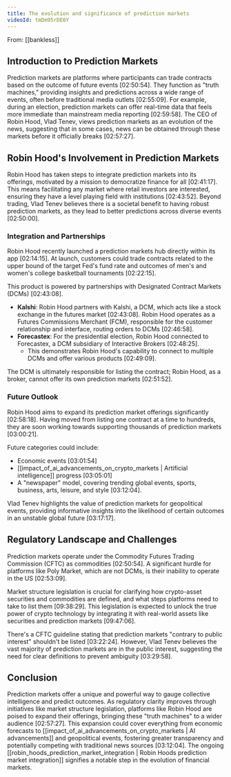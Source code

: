 ```yaml
---
title: The evolution and significance of prediction markets
videoId: tmDm95rDE6Y
---
```


From: [[bankless]] <br/> 

## Introduction to Prediction Markets

Prediction markets are platforms where participants can trade contracts based on the outcome of future events <a class="yt-timestamp" data-t="02:50:54">[02:50:54]</a>. They function as "truth machines," providing insights and predictions across a wide range of events, often before traditional media outlets <a class="yt-timestamp" data-t="02:55:09">[02:55:09]</a>. For example, during an election, prediction markets can offer real-time data that feels more immediate than mainstream media reporting <a class="yt-timestamp" data-t="02:59:58">[02:59:58]</a>. The CEO of Robin Hood, Vlad Tenev, views prediction markets as an evolution of the news, suggesting that in some cases, news can be obtained through these markets before it officially breaks <a class="yt-timestamp" data-t="02:57:27">[02:57:27]</a>.

## Robin Hood's Involvement in Prediction Markets

Robin Hood has taken steps to integrate prediction markets into its offerings, motivated by a mission to democratize finance for all <a class="yt-timestamp" data-t="02:41:17">[02:41:17]</a>. This means facilitating any market where retail investors are interested, ensuring they have a level playing field with institutions <a class="yt-timestamp" data-t="02:43:52">[02:43:52]</a>. Beyond trading, Vlad Tenev believes there is a societal benefit to having robust prediction markets, as they lead to better predictions across diverse events <a class="yt-timestamp" data-t="02:50:00">[02:50:00]</a>.

### Integration and Partnerships
Robin Hood recently launched a prediction markets hub directly within its app <a class="yt-timestamp" data-t="02:14:15">[02:14:15]</a>. At launch, customers could trade contracts related to the upper bound of the target Fed's fund rate and outcomes of men's and women's college basketball tournaments <a class="yt-timestamp" data-t="02:22:15">[02:22:15]</a>.

This product is powered by partnerships with Designated Contract Markets (DCMs) <a class="yt-timestamp" data-t="02:43:08">[02:43:08]</a>.
*   **Kalshi**: Robin Hood partners with Kalshi, a DCM, which acts like a stock exchange in the futures market <a class="yt-timestamp" data-t="02:43:08">[02:43:08]</a>. Robin Hood operates as a Futures Commissions Merchant (FCM), responsible for the customer relationship and interface, routing orders to DCMs <a class="yt-timestamp" data-t="02:46:58">[02:46:58]</a>.
*   **Forecastex**: For the presidential election, Robin Hood connected to Forecastex, a DCM subsidiary of Interactive Brokers <a class="yt-timestamp" data-t="02:48:25">[02:48:25]</a>.
    *   This demonstrates Robin Hood's capability to connect to multiple DCMs and offer various products <a class="yt-timestamp" data-t="02:49:09">[02:49:09]</a>.

The DCM is ultimately responsible for listing the contract; Robin Hood, as a broker, cannot offer its own prediction markets <a class="yt-timestamp" data-t="02:51:52">[02:51:52]</a>.

### Future Outlook
Robin Hood aims to expand its prediction market offerings significantly <a class="yt-timestamp" data-t="02:58:18">[02:58:18]</a>. Having moved from listing one contract at a time to hundreds, they are soon working towards supporting thousands of prediction markets <a class="yt-timestamp" data-t="03:00:21">[03:00:21]</a>.

Future categories could include:
*   Economic events <a class="yt-timestamp" data-t="03:01:54">[03:01:54]</a>
*   [[impact_of_ai_advancements_on_crypto_markets | Artificial intelligence]] progress <a class="yt-timestamp" data-t="03:05:01">[03:05:01]</a>
*   A "newspaper" model, covering trending global events, sports, business, arts, leisure, and style <a class="yt-timestamp" data-t="03:12:04">[03:12:04]</a>.

Vlad Tenev highlights the value of prediction markets for geopolitical events, providing informative insights into the likelihood of certain outcomes in an unstable global future <a class="yt-timestamp" data-t="03:17:17">[03:17:17]</a>.

## Regulatory Landscape and Challenges

Prediction markets operate under the Commodity Futures Trading Commission (CFTC) as commodities <a class="yt-timestamp" data-t="02:50:54">[02:50:54]</a>. A significant hurdle for platforms like Poly Market, which are not DCMs, is their inability to operate in the US <a class="yt-timestamp" data-t="02:53:09">[02:53:09]</a>.

Market structure legislation is crucial for clarifying how crypto-asset securities and commodities are defined, and what steps platforms need to take to list them <a class="yt-timestamp" data-t="09:38:29">[09:38:29]</a>. This legislation is expected to unlock the true power of crypto technology by integrating it with real-world assets like securities and prediction markets <a class="yt-timestamp" data-t="09:47:06">[09:47:06]</a>.

There's a CFTC guideline stating that prediction markets "contrary to public interest" shouldn't be listed <a class="yt-timestamp" data-t="03:22:24">[03:22:24]</a>. However, Vlad Tenev believes the vast majority of prediction markets are in the public interest, suggesting the need for clear definitions to prevent ambiguity <a class="yt-timestamp" data-t="03:29:58">[03:29:58]</a>.

## Conclusion

Prediction markets offer a unique and powerful way to gauge collective intelligence and predict outcomes. As regulatory clarity improves through initiatives like market structure legislation, platforms like Robin Hood are poised to expand their offerings, bringing these "truth machines" to a wider audience <a class="yt-timestamp" data-t="02:57:27">[02:57:27]</a>. This expansion could cover everything from economic forecasts to [[impact_of_ai_advancements_on_crypto_markets | AI advancements]] and geopolitical events, fostering greater transparency and potentially competing with traditional news sources <a class="yt-timestamp" data-t="03:12:04">[03:12:04]</a>. The ongoing [[robin_hoods_prediction_market_integration | Robin Hoods prediction market integration]] signifies a notable step in the evolution of financial markets.
